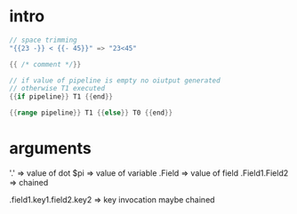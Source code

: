 # intro
```go
// space trimming
"{{23 -}} < {{- 45}}" => "23<45"

{{ /* comment */}}

// if value of pipeline is empty no oiutput generated
// otherwise T1 executed
{{if pipeline}} T1 {{end}}

{{range pipeline}} T1 {{else}} T0 {{end}}


```

# arguments
'.' => value of dot
$pi => value of variable
.Field => value of field
.Field1.Field2 => chained

.field1.key1.field2.key2 => key invocation maybe chained









